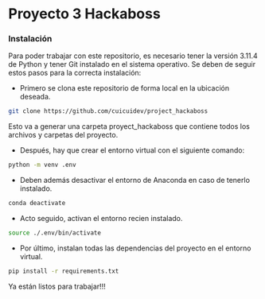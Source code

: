# Proyecto 3 Hackaboss

### Instalación

Para poder trabajar con este repositorio, es necesario tener la versión 3.11.4 de Python y tener Git instalado en el sistema operativo. Se deben de seguir estos pasos para la correcta instalación:

- Primero se clona este repositorio de forma local en la ubicación deseada.
```sh
git clone https://github.com/cuicuidev/project_hackaboss

```
Esto va a generar una carpeta proyect_hackaboss que contiene todos los archivos y carpetas del proyecto.

- Después, hay que crear el entorno virtual con el siguiente comando:
```sh
python -m venv .env

```

- Deben además desactivar el entorno de Anaconda en caso de tenerlo instalado.
```sh
conda deactivate

```

- Acto seguido, activan el entorno recien instalado.
```sh
source ./.env/bin/activate

```

- Por último, instalan todas las dependencias del proyecto en el entorno virtual.
```sh
pip install -r requirements.txt

```

Ya están listos para trabajar!!!